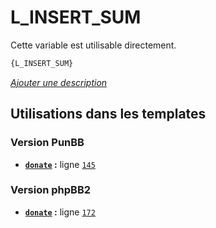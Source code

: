 # L_INSERT_SUM


Cette variable est utilisable directement.

```html
{L_INSERT_SUM}
```

[*Ajouter une description*](https://fa-tvars.appspot.com/var/L_INSERT_SUM)

## Utilisations dans les templates

### Version PunBB
* __[`donate`](../tpl/var/punbb/donate.md#readme) :__ ligne [`145`](../tpl/src/punbb/donate.tpl#L145)

### Version phpBB2
* __[`donate`](../tpl/var/subsilver/donate.md#readme) :__ ligne [`172`](../tpl/src/subsilver/donate.tpl#L172)